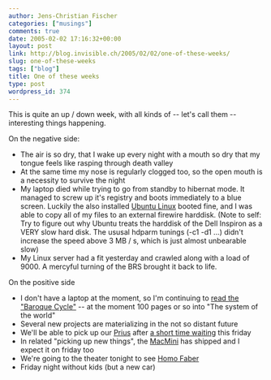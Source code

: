 ```yaml
---
author: Jens-Christian Fischer
categories: ["musings"]
comments: true
date: 2005-02-02 17:16:32+00:00
layout: post
link: http://blog.invisible.ch/2005/02/02/one-of-these-weeks/
slug: one-of-these-weeks
tags: ["blog"]
title: One of these weeks
type: post
wordpress_id: 374
---
```


This is quite an up / down week, with all kinds of -- let's call them -- interesting things happening.

On the negative side:
 
* The air is so dry, that I wake up every night with a mouth so dry that my tongue feels like rasping through death valley
* At the same time my nose is regularly clogged too, so the open mouth is a necessity to survive the night
* My laptop died while trying to go from standby to hibernat mode. It managed to screw up it's registry and boots immediately to a blue screen. Luckily the also installed [Ubuntu Linux][1] booted fine, and I was able to copy all of my files to an external firewire harddisk. (Note to self: Try to figure out why Ubuntu treats the harddisk of the Dell Inspiron as a VERY slow hard disk. The ususal hdparm tunings (-c1 -d1 ...) didn't increase the speed above 3 MB / s, which is just almost unbearable slow)
* My Linux server had a fit yesterday and crawled along with a load of 9000. A mercyful turning of the BRS brought it back to life.
 

On the positive side

* I don't have a laptop at the moment, so I'm continuing to [read the "Baroque Cycle"][2] -- at the moment 100 pages or so into "The system of the world"
* Several new projects are materializing in the not so distant future
* We'll be able to pick up our [Prius][3] after [a short time waiting][4] this friday
* In related "picking up new things", the [MacMini][5] has shipped and I expect it on friday too
* We're going to the theater tonight to see [Homo Faber][6]
* Friday night without kids (but a new car)

[1]: http://www.ubuntulinux.org
[2]: http://43things.com/things/view/169
[3]: http://www.prius.ch
[4]: http://blog.invisible.ch/archives/000266.html
[5]: http://blog.invisible.ch/archives/000360.html
[6]: http://www.schauspielhaus.ch/www/107_430.asp?PlayID=19
